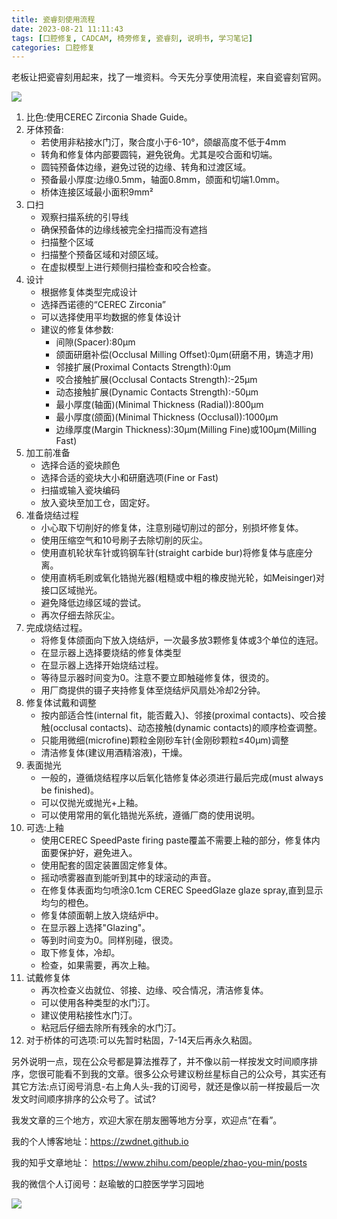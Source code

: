 ```yaml
---
title: 瓷睿刻使用流程
date: 2023-08-21 11:11:43
tags: [口腔修复, CADCAM, 椅旁修复, 瓷睿刻, 说明书, 学习笔记]
categories: 口腔修复
---
```

老板让把瓷睿刻用起来，找了一堆资料。今天先分享使用流程，来自瓷睿刻官网。

![](https://zymblog-1258069789.cos.ap-chengdu.myqcloud.com/blog0410-cerec/01.jpg)


1. 比色:使用CEREC Zirconia Shade Guide。
2. 牙体预备:
    - 若使用非粘接水门汀，聚合度小于6-10°，颌龈高度不低于4mm
    - 转角和修复体内部要圆钝，避免锐角。尤其是咬合面和切端。
    - 圆钝预备体边缘，避免过锐的边缘、转角和过渡区域。
    - 预备最小厚度:边缘0.5mm，轴面0.8mm，颌面和切端1.0mm。
    - 桥体连接区域最小面积9mm²
3. 口扫
    - 观察扫描系统的引导线
    - 确保预备体的边缘线被完全扫描而没有遮挡
    - 扫描整个区域
    - 扫描整个预备区域和对颌区域。
    - 在虚拟模型上进行颊侧扫描检查和咬合检查。
4. 设计
    - 根据修复体类型完成设计
    - 选择西诺德的“CEREC Zirconia”
    - 可以选择使用平均数据的修复体设计
    - 建议的修复体参数:
        - 间隙(Spacer):80μm
        - 颌面研磨补偿(Occlusal Milling Offset):0μm(研磨不用，铸造才用)
        - 邻接扩展(Proximal Contacts Strength):0μm
        - 咬合接触扩展(Occlusal Contacts Strength):-25μm
        - 动态接触扩展(Dynamic Contacts Strength):-50μm
        - 最小厚度(轴面)(Minimal Thickness (Radial)):800μm
        - 最小厚度(颌面)(Minimal Thickness (Occlusal)):1000μm
        - 边缘厚度(Margin Thickness):30μm(Milling Fine)或100μm(Milling Fast)
5. 加工前准备
    - 选择合适的瓷块颜色
    - 选择合适的瓷块大小和研磨选项(Fine or Fast)
    - 扫描或输入瓷块编码
    - 放入瓷块至加工仓，固定好。
6. 准备烧结过程
    - 小心取下切削好的修复体，注意别碰切削过的部分，别损坏修复体。
    - 使用压缩空气和10号刷子去除切削的灰尘。
    - 使用直机轮状车针或钨钢车针(straight carbide  bur)将修复体与底座分离。
    - 使用直柄毛刷或氧化锆抛光器(粗糙或中粗的橡皮抛光轮，如Meisinger)对接口区域抛光。
    - 避免降低边缘区域的尝试。
    - 再次仔细去除灰尘。
7. 完成烧结过程。
    - 将修复体颌面向下放入烧结炉，一次最多放3颗修复体或3个单位的连冠。
    - 在显示器上选择要烧结的修复体类型
    - 在显示器上选择开始烧结过程。
    - 等待显示器时间变为0。注意不要立即触碰修复体，很烫的。
    - 用厂商提供的镊子夹持修复体至烧结炉风扇处冷却2分钟。
8. 修复体试戴和调整
    - 按内部适合性(internal fit，能否戴入)、邻接(proximal contacts)、咬合接触(occlusal contacts)、动态接触(dynamic contacts)的顺序检查调整。
    - 只能用微细(microfine)颗粒金刚砂车针(金刚砂颗粒≤40μm)调整
    - 清洁修复体(建议用酒精溶液)，干燥。
9. 表面抛光
    - 一般的，遵循烧结程序以后氧化锆修复体必须进行最后完成(must always  be finished)。
    - 可以仅抛光或抛光+上釉。
    - 可以使用常用的氧化锆抛光系统，遵循厂商的使用说明。
10. 可选:上釉
    - 使用CEREC SpeedPaste  firing paste覆盖不需要上釉的部分，修复体内面要保护好，避免进入。
    - 使用配套的固定装置固定修复体。
    - 摇动喷雾器直到能听到其中的球滚动的声音。
    - 在修复体表面均匀喷涂0.1cm CEREC SpeedGlaze glaze spray,直到显示均匀的橙色。
    - 修复体颌面朝上放入烧结炉中。
    - 在显示器上选择"Glazing"。
    - 等到时间变为0。同样别碰，很烫。
    - 取下修复体，冷却。
    - 检查，如果需要，再次上釉。
11. 试戴修复体
    - 再次检查义齿就位、邻接、边缘、咬合情况，清洁修复体。
    - 可以使用各种类型的水门汀。
    - 建议使用粘接性水门汀。
    - 粘冠后仔细去除所有残余的水门汀。
12. 对于桥体的可选项:可以先暂时粘固，7-14天后再永久粘固。





另外说明一点，现在公众号都是算法推荐了，并不像以前一样按发文时间顺序排序，您很可能看不到我的文章。很多公众号建议粉丝星标自己的公众号，其实还有其它方法:点订阅号消息-右上角人头-我的订阅号，就还是像以前一样按最后一次发文时间顺序排序的公众号了。试试?

我发文章的三个地方，欢迎大家在朋友圈等地方分享，欢迎点“在看”。

我的个人博客地址：https://zwdnet.github.io

我的知乎文章地址： https://www.zhihu.com/people/zhao-you-min/posts

我的微信个人订阅号：赵瑜敏的口腔医学学习园地

![](https://zymblog-1258069789.cos.ap-chengdu.myqcloud.com/other/wx.jpg)
